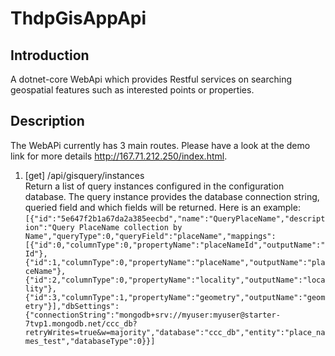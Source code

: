 # ThdpGisAppApi
## Introduction
A dotnet-core WebApi which provides Restful services on searching geospatial features such as interested points or properties.

## Description
The WebAPi currently has 3 main routes. Please have a look at the demo link for more details http://167.71.212.250/index.html. 
1. [get] /api/gisquery/instances</br>
Return a list of query instances configured in the configuration database.
The query instance provides the database connection string, queried field and which fields will be returned.
Here is an example:
`[{"id":"5e647f2b1a67da2a385eecbd","name":"QueryPlaceName","description":"Query PlaceName collection by Name","queryType":0,"queryField":"placeName","mappings":[{"id":0,"columnType":0,"propertyName":"placeNameId","outputName":"Id"},{"id":1,"columnType":0,"propertyName":"placeName","outputName":"placeName"},{"id":2,"columnType":0,"propertyName":"locality","outputName":"locality"},{"id":3,"columnType":1,"propertyName":"geometry","outputName":"geometry"}],"dbSettings":{"connectionString":"mongodb+srv://myuser:myuser@starter-7tvp1.mongodb.net/ccc_db?retryWrites=true&w=majority","database":"ccc_db","entity":"place_names_test","databaseType":0}}]`
